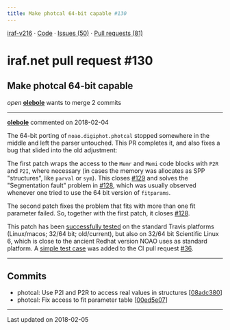 ```yaml
---
title: Make photcal 64-bit capable #130
---
```


[iraf-v216](/iraf-v216) · [Code](https://github.com/iraf-community/iraf/tree/iraf-v216) · [Issues (50)](/iraf-v216/issues) · [Pull requests (81)](/iraf-v216/issues/pulls)

# iraf.net pull request #130
## Make photcal 64-bit capable
*open* **[olebole](https://github.com/olebole)** wants to merge 2 commits

- - - -

**[olebole](https://github.com/olebole)** commented on 2018-02-04

The 64-bit porting of `noao.digiphot.photcal` stopped somewhere in the middle and left the parser untouched. This PR completes it, and also fixes a bug that slided into the old adjustment:  
  
The first patch wraps the access to the `Memr` and `Memi` code blocks with `P2R` and `P2I`, where necessary (in cases the memory was allocates as SPP "structures", like `parval` or `sym`). This closes [#129](https://iraf-community.github.io/iraf-v216/issues/129) and solves the "Segmentation fault" problem in [#128](https://iraf-community.github.io/iraf-v216/issues/128), which was usually observed whenever one tried to use the 64 bit version of `fitparams`.  
  
The second patch fixes the problem that fits with more than one fit parameter failed. So, together with the first patch, it closes [#128](https://iraf-community.github.io/iraf-v216/issues/128).  
  
This patch has been [successfully tested](https://travis-ci.org/olebole/iraf-v216/builds/337182561) on the standard Travis platforms (Linux/macos; 32/64 bit; old/current), but also on 32/64 bit Scientific Linux 6, which is close to the ancient Redhat version NOAO uses as standard platform. A [simple test case](https://github.com/iraf-community/iraf/blob/8d821857707c84bbc05ec7fb1c38997947f202d1/test/noao.digiphot.photcal.md) was added to the CI pull request [#36](https://iraf-community.github.io/iraf-v216/issues/36).
- - - -

## Commits

* photcal: Use P2I and P2R to access real values in structures [[08adc380](https://github.com/iraf-community/iraf/commit/08adc3807ccb69c4edefa4db42795edd3e799db1)]
* photcal: Fix access to fit parameter table [[00ed5e07](https://github.com/iraf-community/iraf/commit/00ed5e07b7df93a0fc6f33bdfee8d49475ed766f)]

- - - -

Last updated on 2018-02-05
